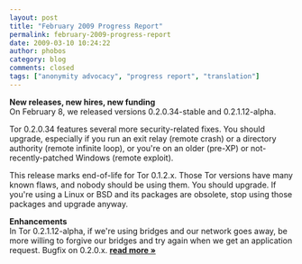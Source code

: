 ```yaml
---
layout: post
title: "February 2009 Progress Report"
permalink: february-2009-progress-report
date: 2009-03-10 10:24:22
author: phobos
category: blog
comments: closed
tags: ["anonymity advocacy", "progress report", "translation"]
---
```


**New releases, new hires, new funding**  
 On February 8, we released versions 0.2.0.34-stable and 0.2.1.12-alpha.

Tor 0.2.0.34 features several more security-related fixes. You should upgrade, especially if you run an exit relay (remote crash) or a directory authority (remote infinite loop), or you're on an older (pre-XP) or not-recently-patched Windows (remote exploit).

This release marks end-of-life for Tor 0.1.2.x. Those Tor versions have many known flaws, and nobody should be using them. You should upgrade. If you're using a Linux or BSD and its packages are obsolete, stop using those packages and upgrade anyway.

**Enhancements**  
 In Tor 0.2.1.12-alpha, if we're using bridges and our network goes away, be more willing to forgive our bridges and try again when we get an application request. Bugfix on 0.2.0.x. [**read more »**](https://blog.torproject.org/blog/february-2009-progress-report)

